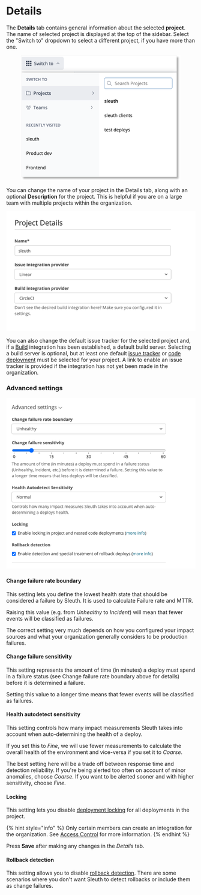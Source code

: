 # Details

The **Details** tab contains general information about the selected **project**. The name of selected project is displayed at the top of the sidebar. Select the "Switch to" dropdown to select a different project, if you have more than one.

<figure><img src="../../.gitbook/assets/image (70).png" alt=""><figcaption></figcaption></figure>

You can change the name of your project in the Details tab, along with an optional **Description** for the project. This is helpful if you are on a large team with multiple projects within the organization.

![](<../../.gitbook/assets/Project Settings - sleuth - Sleuth 2022-06-24 16-33-41.png>)

You can also change the default issue tracker for the selected project and, if a [Build](../../integrations-1/builds/) integration has been established, a default build server. Selecting a build server is optional, but at least one default [issue tracker](../../integrations-1/issue-trackers/) or [code deployment](../../integrations-1/code-deployment/) must be selected for your project. A link to enable an issue tracker is provided if the integration has not yet been made in the organization.

### Advanced settings

![](<../../.gitbook/assets/Project Settings - sleuth - Sleuth 2022-06-24 16-29-57.png>)

#### Change failure rate boundary

This setting lets you define the lowest health state that should be considered a failure by Sleuth. It is used to calculate Failure rate and MTTR.

Raising this value (e.g. from _Unhealthy_ to _Incident_) will mean that fewer events will be classified as failures.

The correct setting very much depends on how you configured your impact sources and what your organization generally considers to be production failures.

#### Change failure sensitivity

This setting represents the amount of time (in minutes) a deploy must spend in a failure status (see Change failure rate boundary above for details) before it is determined a failure.

Setting this value to a longer time means that fewer events will be classified as failures.

#### Health autodetect sensitivity

This setting controls how many impact measurements Sleuth takes into account when auto-determining the health of a deploy.

If you set this to _Fine_, we will use fewer measurements to calculate the overall health of the environment and vice-versa if you set it to _Coarse_.

The best setting here will be a trade off between response time and detection reliability. If you're being alerted too often on account of minor anomalies, choose _Coarse_. If you want to be alerted sooner and with higher sensitivity, choose _Fine_.&#x20;

#### Locking

This setting lets you disable [deployment locking](../../modeling-your-deployments/code-deployments/deployment-locking.md) for all deployments in the project.

{% hint style="info" %}
Only certain members can create an integration for the organization. See [Access Control](../access-control.md) for more information.
{% endhint %}

Press **Save** after making any changes in the _Details_ tab.

#### Rollback detection

This setting allows you to disable [rollback detection](../../modeling-your-deployments/code-deployments/rollbacks.md). There are some scenarios where you don't want Sleuth to detect rollbacks or include them as change failures.&#x20;
